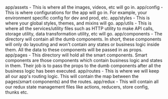 app/assets - This is where all the images, videos, etc will go in.
app/config - This is where configurations for the app will go in. For example, your environment specific config for dev and prod, etc.
app/styles - This is where your global styles, themes, and mixins will go.
app/utils - This is where all the services/utility files such as HTTP utility to make API calls, storage utility, data transformation utility, etc will go.
app/components - The directory will contain all the dumb components. In short, these components will only do layouting and won't contain any states or business logic inside them. All the data to these components will be passed in as props.
app/pages - This directory will hold all the smart components. Smart components are those components which contain business logic and states in them. Their job is to pass the props to the dumb components after all the business logic has been executed.
app/routes - This is where we will keep all our app's routing logic. This will contain the map between the pages(smart components) and the routes.
app/redux - This will contain all our redux state management files like actions, reducers, store config, thunks etc.